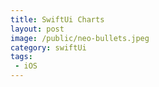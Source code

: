 ```yaml
---
title: SwiftUi Charts
layout: post
image: /public/neo-bullets.jpeg
category: swiftUi
tags: 
 - iOS
---
```

